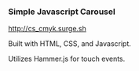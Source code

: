 ### Simple Javascript Carousel

<a href="http://cs_cmyk.surge.sh">http://cs_cmyk.surge.sh</a>

Built with HTML, CSS, and Javascript.

Utilizes Hammer.js for touch events.
